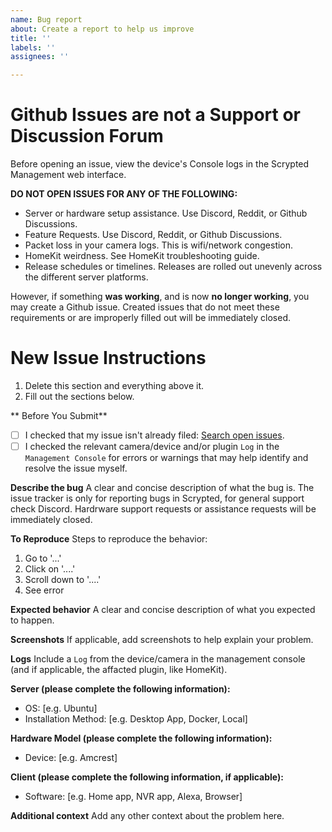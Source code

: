 ```yaml
---
name: Bug report
about: Create a report to help us improve
title: ''
labels: ''
assignees: ''

---
```


# Github Issues are not a Support or Discussion Forum

Before opening an issue, view the device's Console logs in the Scrypted Management web interface.

**DO NOT OPEN ISSUES FOR ANY OF THE FOLLOWING:**

* Server or hardware setup assistance. Use Discord, Reddit, or Github Discussions.
* Feature Requests. Use Discord, Reddit, or Github Discussions.
* Packet loss in your camera logs. This is wifi/network congestion.
* HomeKit weirdness. See HomeKit troubleshooting guide.
* Release schedules or timelines. Releases are rolled out unevenly across the different server platforms.

However, if something **was working**, and is now **no longer working**, you may create a Github issue.
Created issues that do not meet these requirements or are improperly filled out will be immediately closed.

# New Issue Instructions

1. Delete this section and everything above it.
2. Fill out the sections below.

** Before You Submit**

- [ ] I checked that my issue isn't already filed: [Search open issues](https://github.com/koush/scrypted/issues).
- [ ] I checked the relevant camera/device and/or plugin `Log` in the `Management Console` for errors or warnings that may help identify and resolve the issue myself.

**Describe the bug**
A clear and concise description of what the bug is. The issue tracker is only for reporting bugs in Scrypted, for general support check Discord. Hardrware support requests or assistance requests will be immediately closed.

**To Reproduce**
Steps to reproduce the behavior:
1. Go to '...'
2. Click on '....'
3. Scroll down to '....'
4. See error

**Expected behavior**
A clear and concise description of what you expected to happen.

**Screenshots**
If applicable, add screenshots to help explain your problem.

**Logs**
Include a `Log` from the device/camera in the management console (and if applicable, the affacted plugin, like HomeKit).

**Server (please complete the following information):**
 - OS: [e.g. Ubuntu]
 - Installation Method: [e.g. Desktop App, Docker, Local]

**Hardware Model (please complete the following information):**
 - Device: [e.g. Amcrest]

**Client (please complete the following information, if applicable):**
 - Software: [e.g. Home app, NVR app, Alexa, Browser]

**Additional context**
Add any other context about the problem here.
